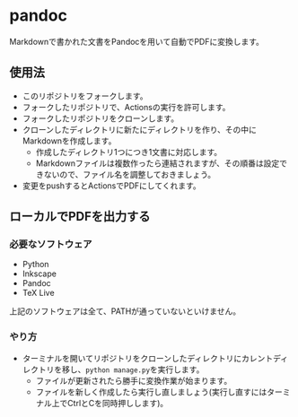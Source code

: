 # pandoc
Markdownで書かれた文書をPandocを用いて自動でPDFに変換します。

## 使用法

* このリポジトリをフォークします。
* フォークしたリポジトリで、Actionsの実行を許可します。
* フォークしたリポジトリをクローンします。
* クローンしたディレクトリに新たにディレクトリを作り、その中にMarkdownを作成します。
  * 作成したディレクトリ1つにつき1文書に対応します。
  * Markdownファイルは複数作ったら連結されますが、その順番は設定できないので、ファイル名を調整しておきましょう。
* 変更をpushするとActionsでPDFにしてくれます。

## ローカルでPDFを出力する

### 必要なソフトウェア

* Python
* Inkscape
* Pandoc
* TeX Live

上記のソフトウェアは全て、PATHが通っていないといけません。

### やり方

* ターミナルを開いてリポジトリをクローンしたディレクトリにカレントディレクトリを移し、`python manage.py`を実行します。
  * ファイルが更新されたら勝手に変換作業が始まります。
  * ファイルを新しく作成したら実行し直しましょう(実行し直すにはターミナル上でCtrlとCを同時押しします)。